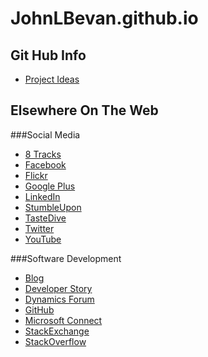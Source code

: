 # JohnLBevan.github.io
## Git Hub Info
* [Project Ideas](/ProjectIdeas/index.md)
## Elsewhere On The Web
###Social Media
* [8 Tracks](https://8tracks.com/johnlbevan)
* [Facebook](https://www.facebook.com/johnlbevan)
* [Flickr](https://www.flickr.com/people/johnlbevan/)
* [Google Plus](https://plus.google.com/+JohnBevan)
* [LinkedIn](https://www.linkedin.com/in/johnlbevan/)
* [StumbleUpon](http://www.stumbleupon.com/stumbler/johnlbevan/)
* [TasteDive](https://tastedive.com/JohnLBevan)
* [Twitter](https://twitter.com/JohnLBevan)
* [YouTube](https://www.youtube.com/user/JohnLBevan)

###Software Development
* [Blog](http://developer42.wordpress.org)
* [Developer Story](https://stackoverflow.com/users/story/361842)
* [Dynamics Forum](https://community.dynamics.com/members/john-bevan)
* [GitHub](http://github.com/JohnLBevan/)
* [Microsoft Connect](http://connect.microsoft.com/VisualStudio/SearchResults.aspx?UserHandle=JohnLBevan)
* [StackExchange](https://stackexchange.com/users/149392/johnlbevan)
* [StackOverflow](https://stackoverflow.com/users/361842/johnlbevan)

